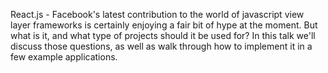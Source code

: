 React.js - Facebook's latest contribution to the world of javascript view layer frameworks is certainly enjoying a fair bit of hype at the moment. But what is it, and what type of projects should it be used for? In this talk we'll discuss those questions, as well as walk through how to implement it in a few example applications.		
